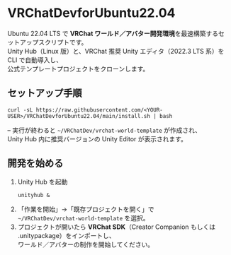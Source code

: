 # VRChatDevforUbuntu22.04

Ubuntu 22.04 LTS で **VRChat ワールド／アバター開発環境**を最速構築するセットアップスクリプトです。  
Unity Hub（Linux 版）と、VRChat 推奨 Unity エディタ（2022.3 LTS 系）を CLI で自動導入し、  
公式テンプレートプロジェクトをクローンします。

## セットアップ手順

```
curl -sL https://raw.githubusercontent.com/<YOUR-USER>/VRChatDevforUbuntu22.04/main/install.sh | bash
```

– 実行が終わると `~/VRChatDev/vrchat-world-template` が作成され、  
  Unity Hub 内に推奨バージョンの Unity Editor が表示されます。

## 開発を始める

1. Unity Hub を起動  
   ```
   unityhub &
   ```
2. 「作業を開始」→「既存プロジェクトを開く」で  
   `~/VRChatDev/vrchat-world-template` を選択。
3. プロジェクトが開いたら **VRChat SDK**（Creator Companion もしくは .unitypackage）をインポートし、  
   ワールド／アバターの制作を開始してください。
